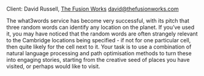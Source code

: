 Client: David Russell, [The Fusion Works](The_Fusion_Works "wikilink")
<david@thefusionworks.com>

The what3words service has become very successful, with its pitch that
three random words can identify any location on the planet. If you’ve
used it, you may have noticed that the random words are often strangely
relevant to the Cambridge locations being specified - if not for one
particular cell, then quite likely for the cell next to it. Your task is
to use a combination of natural language processing and path
optimisation methods to turn these into engaging stories, starting from
the creative seed of places you have visited, or perhaps would like to
visit.